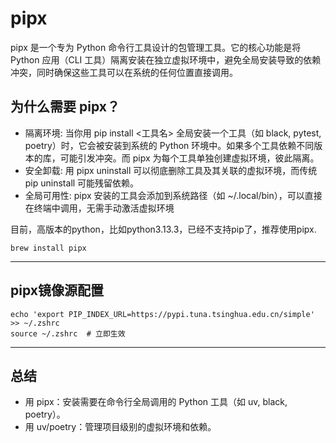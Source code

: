 # pipx
pipx 是一个专为 Python 命令行工具设计的包管理工具。它的核心功能是将 Python 应用（CLI 工具）隔离安装在独立虚拟环境中，避免全局安装导致的依赖冲突，同时确保这些工具可以在系统的任何位置直接调用。

## 为什么需要 pipx？
- ​隔离环境: 当你用 pip install <工具名> 全局安装一个工具（如 black, pytest, poetry）时，它会被安装到系统的 Python 环境中。如果多个工具依赖不同版本的库，可能引发冲突。而 pipx 为每个工具单独创建虚拟环境，彼此隔离。
- ​安全卸载: 用 pipx uninstall 可以彻底删除工具及其关联的虚拟环境，而传统 pip uninstall 可能残留依赖。​
- 全局可用性: pipx 安装的工具会添加到系统路径（如 ~/.local/bin），可以直接在终端中调用，无需手动激活虚拟环境

目前，高版本的python，比如python3.13.3，已经不支持pip了，推荐使用pipx.
```shell
brew install pipx
```

---

## pipx镜像源配置
```shell
echo 'export PIP_INDEX_URL=https://pypi.tuna.tsinghua.edu.cn/simple' >> ~/.zshrc
source ~/.zshrc  # 立即生效
```

---

## 总结
- ​用 pipx：安装需要在命令行全局调用的 Python 工具（如 uv, black, poetry）。
- ​用 uv/poetry：管理项目级别的虚拟环境和依赖。